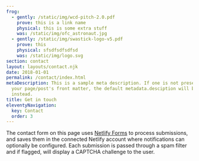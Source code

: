 ```yaml
---
frog:
  - gently: /static/img/wcd-pitch-2.0.pdf
    prove: this is a link name
    physical: this is some extra stuff
    was: /static/img/ofc_astronaut.jpg
  - gently: /static/img/swastick-logo-v5.pdf
    prove: this
    physical: sfsdfsdfsdfsd
    was: /static/img/logo.svg
section: contact
layout: layouts/contact.njk
date: 2018-01-01
permalink: /contact/index.html
metaDescription: This is a sample meta description. If one is not present in
  your page/post's front matter, the default metadata.desciption will be used
  instead.
title: Get in touch
eleventyNavigation:
  key: Contact
  order: 3
---
```

The contact form on this page uses [Netlify Forms](https://www.netlify.com/docs/form-handling/) to process submissions,
and saves them in the connected Netlify account where notifications can
optionally be configured. Each submission is passed through a spam filter and
if flagged, will display a CAPTCHA challenge to the user.
